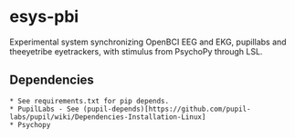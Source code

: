 # esys-pbi
Experimental system synchronizing OpenBCI EEG and EKG, pupillabs and theeyetribe eyetrackers, with stimulus from PsychoPy through LSL.

## Dependencies
    * See requirements.txt for pip depends.
    * PupilLabs - See (pupil-depends)[https://github.com/pupil-labs/pupil/wiki/Dependencies-Installation-Linux]
    * Psychopy

